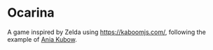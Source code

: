 # Ocarina
A game inspired by Zelda using <https://kaboomjs.com/>, following the example of [Ania Kubow](https://github.com/AniaKubow).